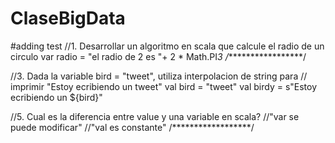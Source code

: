 # ClaseBigData
#adding test
//1. Desarrollar un algoritmo en scala que calcule el radio de un circulo
var radio = "el radio de 2 es "+ 2 * Math.PI*3
/******************/

//3. Dada la variable bird = "tweet", utiliza interpolacion de string para
//   imprimir "Estoy ecribiendo un tweet"
val bird = "tweet"
val birdy = s"Estoy ecribiendo un ${bird}"

//5. Cual es la diferencia entre value y una variable en scala?
     //"var se puede modificar"
     //"val es constante"
/******************/
